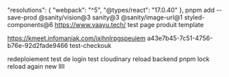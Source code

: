 "resolutions": {
"webpack": "^5",
"@types/react": "17.0.40"
},
pnpm add --save-prod @sanity/vision@3 sanity@3 @sanity/image-url@1 styled-components@6
https://www.vaayu.tech/
test page produit template

https://kmeet.infomaniak.com/ixihnlrpgspeuiem
a43e7b45-7c51-4756-b76e-92d2fade9466
test-checkouk

redeploiement
test de login
test cloudinary reload backend pnpm lock
reload
again new
llll